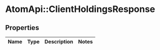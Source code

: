 # AtomApi::ClientHoldingsResponse

## Properties
Name | Type | Description | Notes
------------ | ------------- | ------------- | -------------


